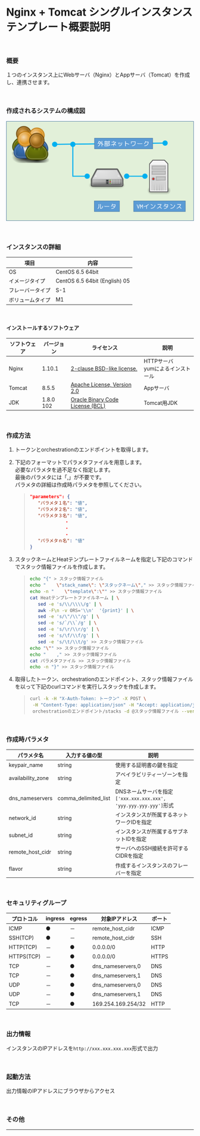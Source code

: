Nginx + Tomcat シングルインスタンス<br>テンプレート概要説明
====

<br>

### 概要

１つのインスタンス上にWebサーバ（Nginx）とAppサーバ（Tomcat）を作成し、連携させます。

<br>

### 作成されるシステムの構成図

![構成図](images/diag_single.png)

<br>

### インスタンスの詳細

|項目|内容|
|---|---|
|OS|CentOS 6.5 64bit|
|イメージタイプ|CentOS 6.5 64bit (English) 05|
|フレーバータイプ|S-1|
|ボリュームタイプ|M1|

<br>

#### インストールするソフトウェア

|ソフトウェア|バージョン|ライセンス|説明|
|---|---|---|---|
|Nginx|1.10.1|[2-clause BSD-like license.](http://nginx.org/LICENSE)|HTTPサーバ<br>yumによるインストール|
|Tomcat|8.5.5|[Apache License, Version 2.0](http://www.apache.org/licenses/LICENSE-2.0)|Appサーバ|
|JDK|1.8.0 102|[Oracle Binary Code License (BCL)](http://www.oracle.com/technetwork/java/javase/terms/license/index.html)|Tomcat用JDK|

<br>

### 作成方法

1. トークンとorchestrationのエンドポイントを取得します。
1. 下記のフォーマットでパラメタファイルを用意します。<br>必要なパラメタを過不足なく指定します。<br>最後のパラメタには「,」が不要です。<br>パラメタの詳細は作成時パラメタを参照してください。
    >```json
    >"parameters": {
    >    "パラメタ１名": "値",
    >    "パラメタ２名": "値",
    >    "パラメタ３名": "値",
    >              ・
    >              ・
    >              ・
    >    "パラメタｎ名": "値"
    >}
    >```

1. スタックネームとHeatテンプレートファイルネームを指定し下記のコマンドでスタック情報ファイルを作成します。
    >```bash
    >echo "{" > スタック情報ファイル
    >echo "    \"stack_name\": \"スタックネーム\"," >> スタック情報ファイル
    >echo -n "    \"template\":\"" >> スタック情報ファイル
    >cat Heatテンプレートファイルネーム | \
    >    sed -e 's/\\/\\\\/g' | \
    >    awk -F\n -v ORS='\\n'  '{print}' | \
    >    sed -e 's/\"/\\"/g' | \
    >    sed -e 's/`/\\`/g' | \
    >    sed -e 's/\r/\\r/g' | \
    >    sed -e 's/\f/\\f/g' | \
    >    sed -e 's/\t/\\t/g' >> スタック情報ファイル
    >echo "\"" >> スタック情報ファイル
    >echo "    ," >> スタック情報ファイル
    >cat パラメタファイル >> スタック情報ファイル
    >echo -n "}" >> スタック情報ファイル
    >```

1. 取得したトークン、orchestrationのエンドポイント、スタック情報ファイルを以って下記のcurlコマンドを実行しスタックを作成します。
    >```bash
    >curl -k -H "X-Auth-Token: トークン" -X POST \
    >  -H "Content-Type: application/json" -H "Accept: application/json" \
    >  orchestrationのエンドポイント/stacks -d @スタック情報ファイル --verbose
    >```

<br>

### 作成時パラメタ

|パラメタ名|入力する値の型|説明|
|---|---|---|
|keypair_name|string|使用する証明書の鍵を指定|
|availability_zone|string|アベイラビリティーゾーンを指定|
|dns_nameservers|comma_delimited_list|DNSネームサーバを指定<br>`['xxx.xxx.xxx.xxx', 'yyy.yyy.yyy.yyy']`形式|
|network_id|string|インスタンスが所属するネットワークIDを指定|
|subnet_id|string|インスタンスが所属するサブネットIDを指定|
|remote_host_cidr|string|サーバへのSSH接続を許可するCIDRを指定|
|flavor|string|作成するインスタンスのフレーバーを指定|

<br>

### セキュリティグループ

|プロトコル|ingress|egress|対象IPアドレス|ポート|
|---|---|---|---|---|
|ICMP      |●|－|remote_host_cidr  |ICMP |
|SSH(TCP)  |●|－|remote_host_cidr  |SSH  |
|HTTP(TCP) |－|●|0.0.0.0/0         |HTTP |
|HTTPS(TCP)|－|●|0.0.0.0/0         |HTTPS|
|TCP       |－|●|dns_nameservers,0 |DNS  |
|TCP       |－|●|dns_nameservers,1 |DNS  |
|UDP       |－|●|dns_nameservers,0 |DNS  |
|UDP       |－|●|dns_nameservers,1 |DNS  |
|TCP       |－|●|169.254.169.254/32|HTTP |

<br>

### 出力情報

インスタンスのIPアドレスを`http://xxx.xxx.xxx.xxx`形式で出力

<br>

### 起動方法

出力情報のIPアドレスにブラウザからアクセス

<br>

### その他

---
